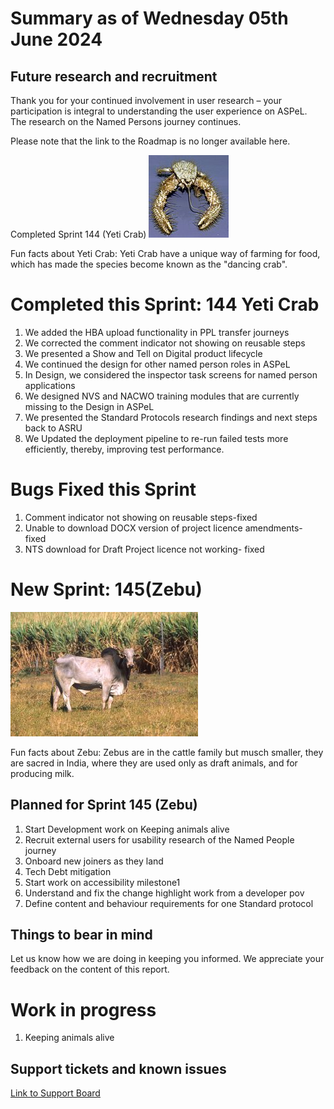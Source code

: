 # Summary as of Wednesday 05th June 2024



## Future research and recruitment 

Thank you for your continued involvement in user research – your participation is integral to understanding the user experience on ASPeL. The research on the Named Persons journey continues.  
 


Please note that the link to the Roadmap is no longer available here.



Completed Sprint 144 (Yeti Crab)
![Andrew Thurber, Oregon State University, CC BY-SA 2.0 <https://creativecommons.org/licenses/by-sa/2.0>, via Wikimedia Commons](graphs/128px-Yeti_crab.jpg)





Fun facts about Yeti Crab: Yeti Crab have a unique way of farming for food, which has made the species become known as the "dancing crab".


# Completed this Sprint: 144 Yeti Crab
1) We added the HBA upload functionality in PPL transfer journeys
2) We corrected the comment indicator not showing on reusable steps
3) We presented a Show and Tell on Digital product lifecycle 
4) We continued the design for other named person roles in ASPeL
5) In Design, we considered the inspector task screens for named person applications
6) We designed NVS and NACWO training modules that are currently missing to the Design in ASPeL
7) We presented the Standard Protocols research findings and next steps back to ASRU
8) We Updated the deployment pipeline to re-run failed tests more efficiently, thereby, improving test performance.




# Bugs Fixed this Sprint
1) Comment indicator not showing on reusable steps-fixed
2) Unable to download DOCX version of project licence amendments- fixed
3) NTS download for Draft Project licence not working- fixed



# New Sprint: 145(Zebu)








![Scott Bauer, USDA ARS, Public domain, via Wikimedia Commons](graphs/Zebu.jpg)






Fun facts about Zebu: Zebus are in the cattle family but musch smaller, they are sacred in India, where they are used only as draft animals, and for producing milk.




 

## Planned for Sprint 145 (Zebu)
1) Start Development work on Keeping animals alive			
2) Recruit external users for usability research of the Named People journey
3) Onboard new joiners as they land
4) Tech Debt mitigation
5) Start work on accessibility milestone1
6) Understand and fix the change highlight work from a developer pov
7) Define content and behaviour requirements for one Standard protocol

   


## Things to bear in mind
Let us know how we are doing in keeping you informed. We appreciate your feedback on the content of this report.

# Work in progress
1) Keeping animals alive
  

   
 
   
## Support tickets and known issues
[Link to Support Board](https://collaboration.homeoffice.gov.uk/jira/secure/RapidBoard.jspa?rapidView=1717)

